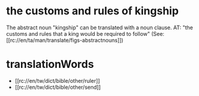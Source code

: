 # the customs and rules of kingship

The abstract noun "kingship" can be translated with a noun clause. AT: "the customs and rules that a king would be required to follow" (See: [[rc://en/ta/man/translate/figs-abstractnouns]])

# translationWords

* [[rc://en/tw/dict/bible/other/ruler]]
* [[rc://en/tw/dict/bible/other/send]]
